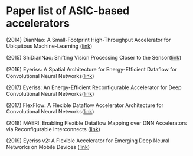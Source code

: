 
# Paper list of ASIC-based accelerators

(2014) DianNao: A Small-Footprint High-Throughput Accelerator for Ubiquitous Machine-Learning ([link](https://novel.ict.ac.cn/ychen/pdf/DianNao.pdf))

(2015) ShiDianNao: Shifting Vision Processing Closer to the Sensor([link](https://www.epfl.ch/labs/lap/wp-content/uploads/2018/05/DuJun15_ShiDianNaoShiftingVisionProcessingCloserToTheSensor_ISCA15.pdf))

(2016) Eyeriss: A Spatial Architecture for Energy-Efﬁcient Dataﬂow for Convolutional Neural Networks([link](https://www.eecg.utoronto.ca/~moshovos/000/lib/exe/fetch.php?media=wiki:aca2019:eyeriss-isca.pdf))

(2017) Eyeriss: An Energy-Efficient Reconfigurable Accelerator for Deep Convolutional Neural Networks([link](https://ieeexplore.ieee.org/document/7738524))

(2017) FlexFlow: A Flexible Dataflow Accelerator Architecture for Convolutional Neural Networks([link](https://ieeexplore.ieee.org/document/7920855))

(2018) MAERI: Enabling Flexible Dataflow Mapping over DNN Accelerators via Reconfigurable Interconnects ([link](https://dl.acm.org/doi/abs/10.1145/3296957.3173176))

(2019) Eyeriss v2: A Flexible Accelerator for Emerging Deep Neural Networks on Mobile Devices ([link](https://ieeexplore.ieee.org/abstract/document/8686088))

